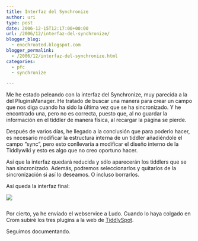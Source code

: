 ```yaml
---
title: Interfaz del Synchronize
author: uri
type: post
date: 2006-12-15T12:17:00+00:00
url: /2006/12/interfaz-del-synchronize/
blogger_blog:
  - enochrooted.blogspot.com
blogger_permalink:
  - /2006/12/interfaz-del-synchronize.html
categories:
  - pfc
  - synchronize

---
```

Me he estado peleando con la interfaz del Synchronize, muy parecida a la del PluginsManager. He tratado de buscar una manera para crear un campo que nos diga cuando ha sido la última vez que se ha sincronizado. Y he encontrado una, pero no es correcta, puesto que, al no guardar la información en el tiddler de manera física, al recargar la página se pierde. 

Después de varios días, he llegado a la conclusión que para poderlo hacer, es necesario modificar la estructura interna de un tiddler añadiéndole el campo &#8220;sync&#8221;, pero esto conllevaría a modificar el diseño interno de la Tiddlywiki y esto es algo que no creo oportuno hacer.

Así que la interfaz quedará reducida y sólo aparecerán los tiddlers que se han sincronizado. Además, podremos seleccionarlos y quitarlos de la sincronización si así lo deseamos. O incluso borrarlos.

Así queda la interfaz final: 

[<img style="display:block;text-align:center;cursor:hand;margin:0 auto 10px;" src="http://bp3.blogger.com/_WEHvyZj_jiU/RYKU5m9tgZI/AAAAAAAAAAY/nPsg3Ksfn3k/s320/syncPanel.jpg" border="0" />][1]  
Por cierto, ya he enviado el webservice a Ludo. Cuando lo haya colgado en Crom subiré los tres plugins a la web de [TiddlySpot][2].

Seguimos documentando.

 [1]: http://bp3.blogger.com/_WEHvyZj_jiU/RYKU5m9tgZI/AAAAAAAAAAY/nPsg3Ksfn3k/s1600-h/syncPanel.jpg
 [2]: http://moodle.tiddlyspot.com